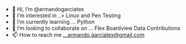 - 👋 Hi, I’m @armandogarciatex
- 👀 I’m interested in ..> Linux and Pen Testing  
- 🌱 I’m currently learning ... Python  
- 💞️ I’m looking to collaborate on ... Flex Boardview Data Contributions
- 📫 How to reach me ...armando.garciatex@gmail.com

<!---
armandogarciatex/armandogarciatex is a ✨ special ✨ repository because its `README.md` (this file) appears on your GitHub profile.
You can click the Preview link to take a look at your changes.
--->
